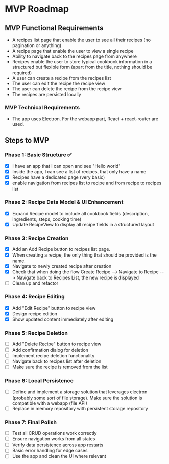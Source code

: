 # MVP Roadmap

## MVP Functional Requirements
- A recipes list page that enable the user to see all their recipes (no pagination or anything)
- A recipe page that enable the user to view a single recipe
- Ability to navigate back to the recipes page from anywhere
- Recipes enable the user to store typical cookbook information in a structured but flexible form (apart from the title, nothing should be required)
- A user can create a recipe from the recipes list
- The user can edit the recipe the recipe view
- The user can delete the recipe from the recipe view
- The recipes are persisted locally
### MVP Technical Requirements
- The app uses Electron. For the webapp part, React + react-router are used.

## Steps to MVP

### Phase 1: Basic Structure ✅
- [x] I have an app that I can open and see "Hello world"
- [x] Inside the app, I can see a list of recipes, that only have a name
- [x] Recipes have a dedicated page (very basic)
- [x] enable navigation from recipes list to recipe and from recipe to recipes list

### Phase 2: Recipe Data Model & UI Enhancement
- [x] Expand Recipe model to include all cookbook fields (description, ingredients, steps, cooking time)
- [x] Update RecipeView to display all recipe fields in a structured layout

### Phase 3: Recipe Creation
- [x] Add an Add Recipe button to recipes list page.
- [x] When creating a recipe, the only thing that should be provided is the name.
- [x] Navigate to newly created recipe after creation
- [x] Check that when doing the flow Create Recipe --> Navigate to Recipe --> Navigate back to Recipes List, the new recipe is displayed
- [ ] Clean up and refactor

### Phase 4: Recipe Editing
- [x] Add "Edit Recipe" button to recipe view
- [x] Design recipe edition
- [x] Show updated content immediately after editing

### Phase 5: Recipe Deletion
- [ ] Add "Delete Recipe" button to recipe view
- [ ] Add confirmation dialog for deletion
- [ ] Implement recipe deletion functionality
- [ ] Navigate back to recipes list after deletion
- [ ] Make sure the recipe is removed from the list

### Phase 6: Local Persistence
- [ ] Define and implement a storage solution that leverages electron (probably some sort of file storage). Make sure the solution is compatible with a webapp (file API)
- [ ] Replace in memory repository with persistent storage repository

### Phase 7: Final Polish
- [ ] Test all CRUD operations work correctly
- [ ] Ensure navigation works from all states
- [ ] Verify data persistence across app restarts
- [ ] Basic error handling for edge cases
- [ ] Use the app and clean the UI where relevant
